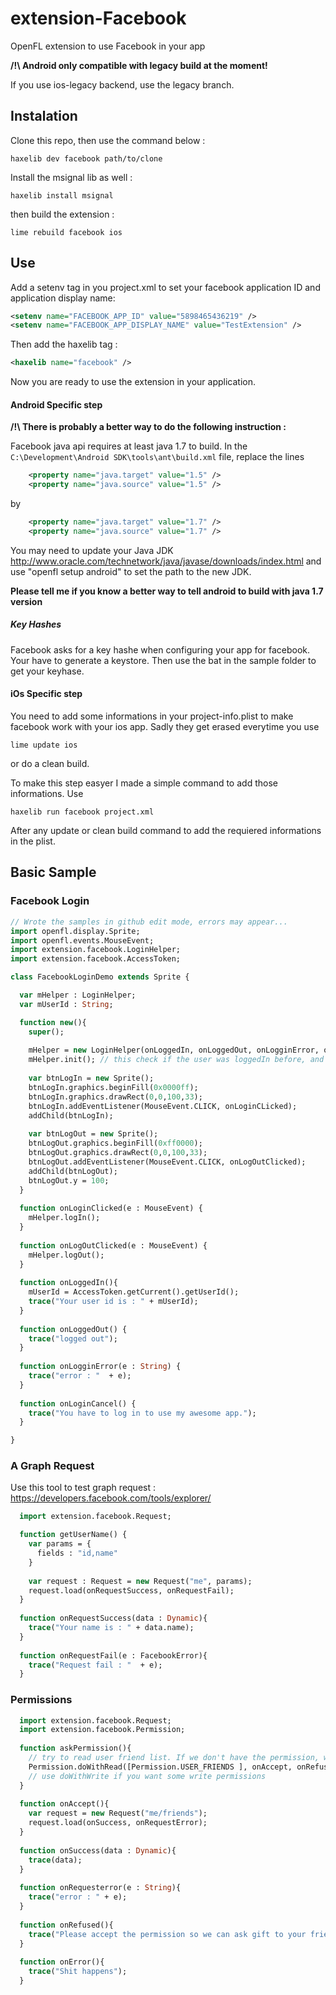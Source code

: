 # extension-Facebook
OpenFL extension to use Facebook in your app

**/!\ Android only compatible with legacy build at the moment!**

If you use ios-legacy backend, use the legacy branch.

## Instalation

Clone this repo, then use the command below :

```shell
haxelib dev facebook path/to/clone
```

Install the msignal lib as well :
```shell
haxelib install msignal
```

then build the extension :
```shell
lime rebuild facebook ios
```

## Use

Add a setenv tag in you project.xml to set your facebook application ID and application display name:
```xml
<setenv name="FACEBOOK_APP_ID" value="5898465436219" />
<setenv name="FACEBOOK_APP_DISPLAY_NAME" value="TestExtension" />
```

Then add the haxelib tag : 

```xml
<haxelib name="facebook" /> 
```

Now you are ready to use the extension in your application.

#### Android Specific step

**/!\ There is probably a better way to do the following instruction :**

Facebook java api requires at least java 1.7 to build.
In the ```C:\Development\Android SDK\tools\ant\build.xml``` file, replace the lines
```xml
    <property name="java.target" value="1.5" />
    <property name="java.source" value="1.5" />
```
by
```xml
    <property name="java.target" value="1.7" />
    <property name="java.source" value="1.7" />
```

You may need to update your Java JDK http://www.oracle.com/technetwork/java/javase/downloads/index.html and use "openfl setup android" to set the path to the new JDK.

**Please tell me if you know a better way to tell android to build with java 1.7 version**

##### Key Hashes

Facebook asks for a key hashe when configuring your app for facebook.
Your have to generate a keystore.
Then use the bat in the sample folder to get your keyhase.

#### iOs Specific step

You need to add some informations in your project-info.plist to make facebook work with your ios app.
Sadly they get erased everytime you use
```shell
lime update ios
```
or do a clean build.

To make this step easyer I made a simple command to add those informations.
Use 
```shell
haxelib run facebook project.xml
```

After any update or clean build command to add the requiered informations in the plist.

## Basic Sample

### Facebook Login

```haxe
// Wrote the samples in github edit mode, errors may appear...
import openfl.display.Sprite;
import openfl.events.MouseEvent;
import extension.facebook.LoginHelper;
import extension.facebook.AccessToken;

class FacebookLoginDemo extends Sprite {

  var mHelper : LoginHelper;
  var mUserId : String;

  function new(){
    super();
    
    mHelper = new LoginHelper(onLoggedIn, onLoggedOut, onLogginError, onLoginCancel);
    mHelper.init(); // this check if the user was loggedIn before, and trigger onLoggedIn if it was the case.
    
    var btnLogIn = new Sprite();
    btnLogIn.graphics.beginFill(0x0000ff);
    btnLogIn.graphics.drawRect(0,0,100,33);
    btnLogIn.addEventListener(MouseEvent.CLICK, onLoginCLicked);
    addChild(btnLogIn);
    
    var btnLogOut = new Sprite();
    btnLogOut.graphics.beginFill(0xff0000);
    btnLogOut.graphics.drawRect(0,0,100,33);
    btnLogOut.addEventListener(MouseEvent.CLICK, onLogOutClicked);
    addChild(btnLogOut);
    btnLogOut.y = 100;
  }
  
  function onLoginClicked(e : MouseEvent) {
    mHelper.logIn();
  }
  
  function onLogOutClicked(e : MouseEvent) {
    mHelper.logOut();
  }
  
  function onLoggedIn(){
    mUserId = AccessToken.getCurrent().getUserId();
    trace("Your user id is : " + mUserId);
  }
  
  function onLoggedOut() {
    trace("logged out");
  }
  
  function onLogginError(e : String) {
    trace("error : "  + e);
  }
  
  function onLoginCancel() {
    trace("You have to log in to use my awesome app.");
  }

}


```

### A Graph Request 

Use this tool to test graph request : https://developers.facebook.com/tools/explorer/

```haxe
  import extension.facebook.Request;

  function getUserName() {
    var params = {
      fields : "id,name"
    }
    
    var request : Request = new Request("me", params);
    request.load(onRequestSuccess, onRequestFail);
  }
  
  function onRequestSuccess(data : Dynamic){
    trace("Your name is : " + data.name);
  }
  
  function onRequestFail(e : FacebookError){
    trace("Request fail : "  + e);
  }
```

### Permissions

```haxe
  import extension.facebook.Request;
  import extension.facebook.Permission;
  
  function askPermission(){
    // try to read user friend list. If we don't have the permission, we ask for it, then perform the request
    Permission.doWithRead([Permission.USER_FRIENDS ], onAccept, onRefused, onError);
    // use doWithWrite if you want some write permissions
  }
  
  function onAccept(){
    var request = new Request("me/friends");
    request.load(onSuccess, onRequestError);
  }
  
  function onSuccess(data : Dynamic){
    trace(data);
  }
  
  function onRequesterror(e : String){
    trace("error : " + e);
  }
  
  function onRefused(){
    trace("Please accept the permission so we can ask gift to your friends :'(");
  }
  
  function onError(){
    trace("Shit happens");
  }

```
